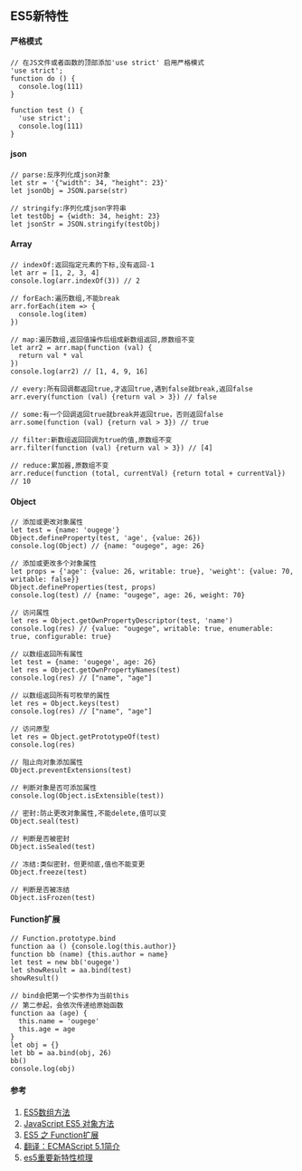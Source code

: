 ## ES5新特性

#### 严格模式
```
// 在JS文件或者函数的顶部添加'use strict' 启用严格模式
'use strict';
function do () {
  console.log(111)
}

function test () {
  'use strict';
  console.log(111)
}
```

#### json
```
// parse:反序列化成json对象
let str = '{"width": 34, "height": 23}'
let jsonObj = JSON.parse(str)

// stringify:序列化成json字符串
let testObj = {width: 34, height: 23}
let jsonStr = JSON.stringify(testObj)
```

#### Array
```
// indexOf:返回指定元素的下标,没有返回-1
let arr = [1, 2, 3, 4]
console.log(arr.indexOf(3)) // 2

// forEach:遍历数组,不能break
arr.forEach(item => {
  console.log(item)
})

// map:遍历数组,返回值操作后组成新数组返回,原数组不变
let arr2 = arr.map(function (val) {
  return val * val
})
console.log(arr2) // [1, 4, 9, 16]

// every:所有回调都返回true,才返回true,遇到false就break,返回false
arr.every(function (val) {return val > 3}) // false

// some:有一个回调返回true就break并返回true，否则返回false
arr.some(function (val) {return val > 3}) // true

// filter:新数组返回回调为true的值,原数组不变
arr.filter(function (val) {return val > 3}) // [4]

// reduce:累加器,原数组不变
arr.reduce(function (total, currentVal) {return total + currentVal}) // 10
```

#### Object
```
// 添加或更改对象属性
let test = {name: 'ougege'}
Object.defineProperty(test, 'age', {value: 26})
console.log(Object) // {name: "ougege", age: 26}

// 添加或更改多个对象属性
let props = {'age': {value: 26, writable: true}, 'weight': {value: 70, writable: false}}
Object.defineProperties(test, props)
console.log(test) // {name: "ougege", age: 26, weight: 70}

// 访问属性
let res = Object.getOwnPropertyDescriptor(test, 'name')
console.log(res) // {value: "ougege", writable: true, enumerable: true, configurable: true}

// 以数组返回所有属性
let test = {name: 'ougege', age: 26}
let res = Object.getOwnPropertyNames(test)
console.log(res) // ["name", "age"]

// 以数组返回所有可枚举的属性
let res = Object.keys(test)
console.log(res) // ["name", "age"]

// 访问原型
let res = Object.getPrototypeOf(test)
console.log(res)

// 阻止向对象添加属性
Object.preventExtensions(test)

// 判断对象是否可添加属性
console.log(Object.isExtensible(test))

// 密封:防止更改对象属性,不能delete,值可以变
Object.seal(test)

// 判断是否被密封
Object.isSealed(test)

// 冻结:类似密封，但更彻底,值也不能变更
Object.freeze(test)

// 判断是否被冻结
Object.isFrozen(test)
```

#### Function扩展
```
// Function.prototype.bind
function aa () {console.log(this.author)}
function bb (name) {this.author = name}
let test = new bb('ougege')
let showResult = aa.bind(test)
showResult()

// bind会把第一个实参作为当前this
// 第二参起，会依次传递给原始函数
function aa (age) {
  this.name = 'ougege'
  this.age = age
}
let obj = {}
let bb = aa.bind(obj, 26)
bb()
console.log(obj)
```
#### 参考
1. [ES5数组方法](https://www.imooc.com/article/72071?block_id=tuijian_wz)
1. [JavaScript ES5 对象方法](https://zixuephp.net/manual-javascript-703.html)
1. [ES5 之 Function扩展](https://blog.csdn.net/z_x_qiang/article/details/85728241)
1. [翻译：ECMAScript 5.1简介](https://www.zhangxinxu.com/wordpress/2012/01/introducing-ecmascript-5-1/)
1. [es5重要新特性梳理](https://my.oschina.net/tbd/blog/635103)